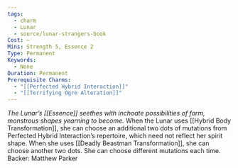 ```yaml
---
tags:
  - charm
  - Lunar
  - source/lunar-strangers-book
Cost: —
Mins: Strength 5, Essence 2
Type: Permanent
Keywords:
  - None
Duration: Permanent
Prerequisite Charms:
  - "[[Perfected Hybrid Interaction]]"
  - "[[Terrifying Ogre Alteration]]"
---
```

*The Lunar’s [[Essence]] seethes with inchoate possibilities of form, monstrous shapes yearning to become.*
When the Lunar uses [[Hybrid Body Transformation]], she can choose an additional two dots of mutations from Perfected Hybrid Interaction’s repertoire, which need not reflect her spirit shape. When she uses [[Deadly Beastman Transformation]], she can choose another two dots. She can choose different mutations each time.
Backer: Matthew Parker